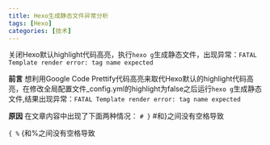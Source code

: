 ```yaml
---
title: Hexo生成静态文件异常分析
tags: [Hexo]
categories: [技术]
---
```

关闭Hexo默认highlight代码高亮，执行`hexo g`生成静态文件，出现异常：`FATAL Template render error: tag name expected`
<!--more-->

**前言**
想利用Google Code Prettify代码高亮来取代Hexo默认的highlight代码高亮，在修改全局配置文件_config.yml的highlight为false之后运行`hexo g`生成静态文件,结果出现异常：`FATAL Template render error: tag name expected`

**原因**
在文章内容中出现了下面两种情况：
`# }` #和}之间没有空格导致

`{ %` {和%之间没有空格导致
